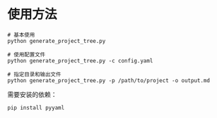 # 使用方法 

```shell
# 基本使用
python generate_project_tree.py

# 使用配置文件
python generate_project_tree.py -c config.yaml

# 指定目录和输出文件
python generate_project_tree.py -p /path/to/project -o output.md
```

需要安装的依赖：

```shell
pip install pyyaml
```